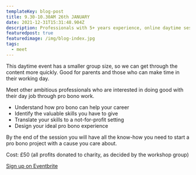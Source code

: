 ```yaml
---
templateKey: blog-post
title: 9.30-10.30AM 26th JANUARY
date: 2021-12-31T15:31:48.904Z
description: Professionals with 5+ years experience, online daytime session.
featuredpost: true
featuredimage: /img/blog-index.jpg
tags:
  - meet
---
```

This daytime event has a smaller group size, so we can get through the content more quickly. Good for parents and those who can make time in their working day.

Meet other ambitious professionals who are interested in doing good with their day job through pro bono work.

* Understand how pro bono can help your career 
* Identify the valuable skills you have to give
* Translate your skills to a not-for-profit setting
* Design your ideal pro bono experience

By the end of the session you will have all the know-how you need to start a pro bono project with a cause you care about.

Cost: £50 (all profits donated to charity, as decided by the workshop group)

[Sign up on Eventbrite ](https://www.eventbrite.com/e/discover-how-to-develop-your-career-by-doing-good-in-this-free-workshop-tickets-154535352399?aff=ebdsoporgprofile)